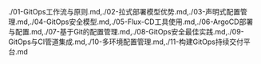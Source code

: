 ./01-GitOps工作流与原则.md,./02-拉式部署模型优势.md,./03-声明式配置管理.md,./04-GitOps安全模型.md,./05-Flux-CD工具使用.md,./06-ArgoCD部署与配置.md,./07-基于Git的配置管理.md,./08-GitOps安全最佳实践.md,./09-GitOps与CI管道集成.md,./10-多环境配置管理.md,./11-构建GitOps持续交付平台.md
